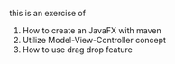 this is an exercise of
1. How to create an JavaFX with maven
2. Utilize Model-View-Controller concept
3. How to use drag drop feature

